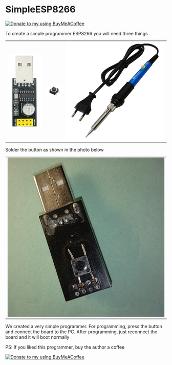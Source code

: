 # SimpleESP8266
<a href="https://www.buymeacoffee.com/fenenkoG" title="Donate to my using BuyMeACoffee"><img src="https://cdn.buymeacoffee.com/buttons/v2/default-yellow.png" alt="Donate to my  using BuyMeACoffee" style="height: 50px !important;width: 181px !important;" ></a>

To create a simple programmer ESP8266 you will need three things
<table>
  <tr>
    <td align="center"><a ><img src="https://github.com/fenenko/SimpleESP8266/blob/main/1.png"></a></td>
    <td align="center"><a ><img src="https://github.com/fenenko/SimpleESP8266/blob/main/2.png"></a></td>
    <td align="center"><a ><img src="https://github.com/fenenko/SimpleESP8266/blob/main/3.jpg"></a></td>
  </tr> 
</table>
Solder the button as shown in the photo below
<table>
  <tr>
    <td align="center"><a ><img src="https://github.com/fenenko/SimpleESP8266/blob/main/4.jpg"></a></td>
   
  </tr> 
</table>
We created a very simple programmer. For programming, press the button and connect the board to the PC. After programming, just reconnect the board and it will boot normally

PS: If you liked this programmer, buy the author a coffee 

<a href="https://www.buymeacoffee.com/fenenkoG" title="Donate to my using BuyMeACoffee"><img src="https://cdn.buymeacoffee.com/buttons/v2/default-yellow.png" alt="Donate to my  using BuyMeACoffee" style="height: 50px !important;width: 181px !important;" ></a>




